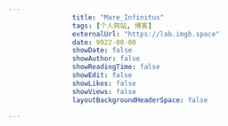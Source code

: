 ---
                title: "Mare_Infinitus"
                tags: [个人网站, 博客]
                externalUrl: "https://lab.imgb.space"
                date: 9922-08-08
                showDate: false
                showAuthor: false
                showReadingTime: false
                showEdit: false
                showLikes: false
                showViews: false
                layoutBackgroundHeaderSpace: false
                ---

